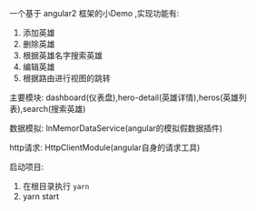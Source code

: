 一个基于 angular2 框架的小Demo ,实现功能有:
1. 添加英雄
2. 删除英雄
3. 根据英雄名字搜索英雄
4. 编辑英雄
5. 根据路由进行视图的跳转


主要模块: dashboard(仪表盘),hero-detail(英雄详情),heros(英雄列表),search(搜索英雄)

数据模拟: InMemorDataService(angular的模拟假数据插件)

http请求: HttpClientModule(angular自身的请求工具)

启动项目: 
1. 在根目录执行 `yarn`
2. yarn start


